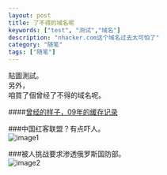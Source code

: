 ```yaml
---
layout: post
title: 了不得的域名呢
keywords: ["test", "测试","域名"]
description: "nhacker.com这个域名过去太可怕了"
category: "随笔"
tags: ["随笔"]
---
```

貼圖測試。  
另外，  
咱買了個曾经了不得的域名呢。 

####[曾经的样子，09年的缓存记录](http://web.archive.org/web/20090517083400/http://nhacker.com/)

###中国红客联盟？有点吓人。    
![image1](http://i4.tietuku.com/a11c839e8cee01c4.png)

###被人挑战要求渗透俄罗斯国防部。  
![image2](http://i1.tietuku.com/6c27c707c006e825.png)
